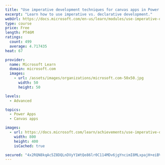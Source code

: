 ```yaml
---
title: "Use imperative development techniques for canvas apps in Power Apps"
excerpt: "Learn how to use imperative vs. declarative development."
webUrl: https://docs.microsoft.com/en-us/learn/modules/use-imperative-dev-techniques-powerapps-canvas-app/
type: course
price: Free
length: PT46M
ratings:
  count: 499
  average: 4.717435
heat: 67

provider:
  name: Microsoft Learn
  domain: microsoft.com
  images:
    - url: /assets/images/organizations/microsoft.com-50x50.jpg
      width: 50
      height: 50

levels:
  - Advanced

topics:
  - Power Apps
  - Canvas apps

images:
  - url: https://docs.microsoft.com/learn/achievements/use-imperative-dev-techniques-social.png
    width: 800
    height: 400
    isCached: true

secured: "4x2RQN8kqAc5Z8DQLnDVyY1WtQe86lr0C114MDv6jgYncimI8MLxpajH+eiBVZq2Z03jmDQBkp+lQgYursGf89O1KFpHt7JoVu6Gr+XOu2QOZ0UCsjHfSVJZq4ywK/jQ7zh73moXG68cyRZPFTYuS/+RpEobzL80OF9ahbDZRiL4yafdemeezhXsPR9kZpOctJ8r5pvqA5RJscvy8O070XLWlDvXpvadvrMT2BEWSv4iBK+buEduTxptQCrLYa0hK25LmBjfQXaXUZ7Lmk7jBcX4MAkiF0qRTIgDUVwMwakzWxzj/FEzi7Gje/Ao/3RC1sTzMM4W5dr1kR0FXHW15rUgZu5MgbSaiCBhdHRmu1VS0yikgApEzKTxwuQrPgrXSA0IACc1MHtZYXsklWi/TQ==;7ev8+0iVA8ro43c6BiszIQ=="
---
```


